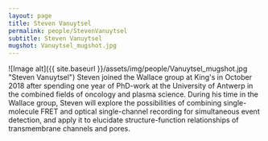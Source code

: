 ```yaml
---
layout: page
title: Steven Vanuytsel
permalink: people/StevenVanuytsel
subtitle: Steven Vanuytsel
mugshot: Vanuytsel_mugshot.jpg
---
```

![Image alt]({{ site.baseurl }}/assets/img/people/Vanuytsel_mugshot.jpg "Steven Vanuytsel")
Steven joined the Wallace group at King's in October 2018 after spending one year of PhD-work at the University of Antwerp in the combined fields of oncology and plasma science. During his time in the Wallace group, Steven will explore the possibilities of combining single-molecule FRET and optical single-channel recording for simultaneous event detection, and apply it to elucidate structure-function relationships of transmembrane channels and pores.
